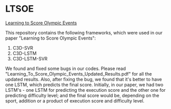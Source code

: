 # LTSOE 
[Learning to Score Olympic Events](https://arxiv.org/abs/1611.05125)

This repository contains the following frameworks, which were used in our paper "Learning to Score Olympic Events":
1. C3D-SVR
2. C3D-LSTM
3. C3D-LSTM-SVR

We found and fixed some bugs in our codes. Please read "Learning_To_Score_Olympic_Events_Updated_Results.pdf" for all the updated results. Also, after fixing the bug, we found that it's better to have one LSTM, which predicts the final score. Initially, in our paper, we had two LSTM's - one LSTM for predicting the execution score and the other one for predicting difficulty level; and the final score would be, depending on the sport, addition or a product of execution score and difficulty level.
